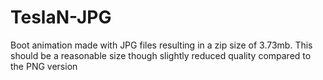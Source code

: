 # TeslaN-JPG
Boot animation made with JPG files resulting in a zip size of 3.73mb. This should be a reasonable size though slightly reduced quality compared to the PNG version
